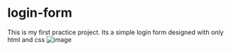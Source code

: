 # login-form


This is my first practice project. Its a simple login form designed with only html and css
![image](https://github.com/rimsha-shehzadi98/login-form/assets/127335667/157ec7bd-5f2d-4987-b94f-8e75d110da34)

